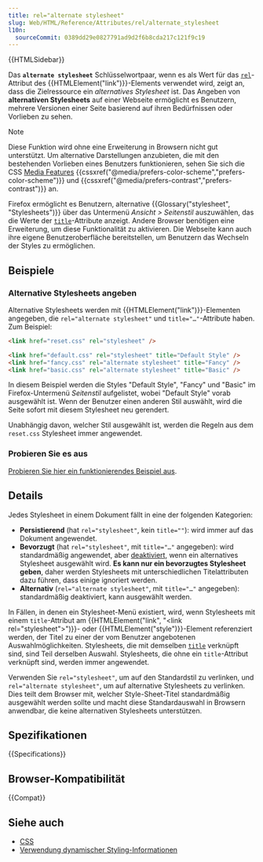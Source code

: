 ```yaml
---
title: rel="alternate stylesheet"
slug: Web/HTML/Reference/Attributes/rel/alternate_stylesheet
l10n:
  sourceCommit: 0389dd29e0827791ad9d2f6b8cda217c121f9c19
---
```


{{HTMLSidebar}}

Das **`alternate stylesheet`** Schlüsselwortpaar, wenn es als Wert für das [`rel`](/de/docs/Web/HTML/Reference/Elements/link#rel)-Attribut des {{HTMLElement("link")}}-Elements verwendet wird, zeigt an, dass die Zielressource ein _alternatives Stylesheet_ ist. Das Angeben von **alternativen Stylesheets** auf einer Webseite ermöglicht es Benutzern, mehrere Versionen einer Seite basierend auf ihren Bedürfnissen oder Vorlieben zu sehen.

> [!NOTE]
> Diese Funktion wird ohne eine Erweiterung in Browsern nicht gut unterstützt. Um alternative Darstellungen anzubieten, die mit den bestehenden Vorlieben eines Benutzers funktionieren, sehen Sie sich die CSS [Media Features](/de/docs/Web/CSS/@media#media_features) {{cssxref("@media/prefers-color-scheme","prefers-color-scheme")}} und {{cssxref("@media/prefers-contrast","prefers-contrast")}} an.

Firefox ermöglicht es Benutzern, alternative {{Glossary("stylesheet", "Stylesheets")}} über das Untermenü _Ansicht > Seitenstil_ auszuwählen, das die Werte der [`title`](/de/docs/Web/HTML/Reference/Global_attributes/title)-Attribute anzeigt. Andere Browser benötigen eine Erweiterung, um diese Funktionalität zu aktivieren. Die Webseite kann auch ihre eigene Benutzeroberfläche bereitstellen, um Benutzern das Wechseln der Styles zu ermöglichen.

## Beispiele

### Alternative Stylesheets angeben

Alternative Stylesheets werden mit {{HTMLElement("link")}}-Elementen angegeben, die `rel="alternate stylesheet"` und `title="…"`-Attribute haben. Zum Beispiel:

```html
<link href="reset.css" rel="stylesheet" />

<link href="default.css" rel="stylesheet" title="Default Style" />
<link href="fancy.css" rel="alternate stylesheet" title="Fancy" />
<link href="basic.css" rel="alternate stylesheet" title="Basic" />
```

In diesem Beispiel werden die Styles "Default Style", "Fancy" und "Basic" im Firefox-Untermenü _Seitenstil_ aufgelistet, wobei "Default Style" vorab ausgewählt ist. Wenn der Benutzer einen anderen Stil auswählt, wird die Seite sofort mit diesem Stylesheet neu gerendert.

Unabhängig davon, welcher Stil ausgewählt ist, werden die Regeln aus dem `reset.css` Stylesheet immer angewendet.

### Probieren Sie es aus

[Probieren Sie hier ein funktionierendes Beispiel aus](https://mdn.github.io/css-examples/alt-style-sheets/).

## Details

Jedes Stylesheet in einem Dokument fällt in eine der folgenden Kategorien:

- **Persistierend** (hat `rel="stylesheet"`, kein `title=""`): wird immer auf das Dokument angewendet.
- **Bevorzugt** (hat `rel="stylesheet"`, mit `title="…"` angegeben): wird standardmäßig angewendet, aber [deaktiviert](/de/docs/Web/API/StyleSheet/disabled), wenn ein alternatives Stylesheet ausgewählt wird. **Es kann nur ein bevorzugtes Stylesheet geben**, daher werden Stylesheets mit unterschiedlichen Titelattributen dazu führen, dass einige ignoriert werden.
- **Alternativ** (`rel="alternate stylesheet"`, mit `title="…"` angegeben): standardmäßig deaktiviert, kann ausgewählt werden.

In Fällen, in denen ein Stylesheet-Menü existiert, wird, wenn Stylesheets mit einem `title`-Attribut am {{HTMLElement("link", "&lt;link rel=\"stylesheet\"&gt;")}}- oder {{HTMLElement("style")}}-Element referenziert werden, der Titel zu einer der vom Benutzer angebotenen Auswahlmöglichkeiten. Stylesheets, die mit demselben [`title`](/de/docs/Web/HTML/Reference/Global_attributes/title) verknüpft sind, sind Teil derselben Auswahl. Stylesheets, die ohne ein `title`-Attribut verknüpft sind, werden immer angewendet.

Verwenden Sie `rel="stylesheet"`, um auf den Standardstil zu verlinken, und `rel="alternate stylesheet"`, um auf alternative Stylesheets zu verlinken. Dies teilt dem Browser mit, welcher Style-Sheet-Titel standardmäßig ausgewählt werden sollte und macht diese Standardauswahl in Browsern anwendbar, die keine alternativen Stylesheets unterstützen.

## Spezifikationen

{{Specifications}}

## Browser-Kompatibilität

{{Compat}}

## Siehe auch

- [CSS](/de/docs/Web/CSS)
- [Verwendung dynamischer Styling-Informationen](/de/docs/Web/API/CSS_Object_Model/Using_dynamic_styling_information)

